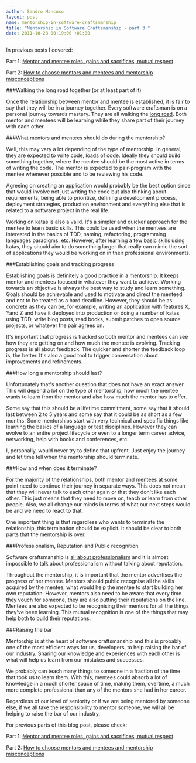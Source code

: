 ```yaml
---
author: Sandro Mancuso
layout: post
name: mentorship-in-software-craftsmanship
title: "Mentorship in Software Craftsmanship - part 3 "
date: 2011-10-28 00:19:00 +01:00
---
```


In previous posts I covered:

Part 1: [Mentor and mentee roles, gains and sacrifices, mutual respect](/2011/10/05/mentoring-in-software-craftsmanship/)

Part 2: [How to choose mentors and mentees and mentorship misconceptions](/2011/10/10/mentoring-in-software-craftsmanship_09/)

###Walking the long road together (or at least part of it)

Once the relationship between mentor and mentee is established, it is
fair to say that they will be in a journey together. Every software
craftsman is on a personal journey towards mastery. They are all walking
the [long road](http://ofps.oreilly.com/titles/9780596518387/walking_the_long_road.html).
Both mentor and mentees will be learning while they share part of their
journey with each other.

###What mentors and mentees should do during the mentorship?

Well, this may vary a lot depending of the type of mentorship. In
general, they are expected to write code, loads of code. Ideally they
should build something together, where the mentee should be the most
active in terms of writing the code. The mentor is expected to
pair-program with the mentee whenever possible and to be reviewing his
code.

Agreeing on creating an application would probably be the best option
since that would involve not just writing the code but also thinking
about requirements, being able to prioritize, defining a development
process, deployment strategies, production environment and everything
else that is related to a software project in the real life.

Working on katas is also a valid. It's a simpler and quicker approach
for the mentee to learn basic skills. This could be used when the
mentees are interested in the basics of TDD, naming, refactoring,
programming languages paradigms, etc. However, after learning a few
basic skills using katas, they should aim to do something larger that
really can mimic the sort of applications they would be working on in
their professional environments.

###Establishing goals and tracking progress

Establishing goals is definitely a good practice in a mentorship. It
keeps mentor and mentees focused in whatever they want to achieve.
Working towards an objective is always the best way to study and learn
something. Goals should be achievable and used to motivate and direct
the menteed and not to be treated as a hard deadline. However, they
should be as concrete as they can be, for example, writing an
application with features X, Yand Z and have it deployed into production
or doing a number of katas using TDD, write blog posts, read books,
submit patches to open source projects, or whatever the pair agrees on.

It's important that progress is tracked so both mentor and mentees can
see how they are getting on and how much the mentee is evolving.
Tracking progress is all about feedback. The quicker and shorter the
feedback loop is, the better. It's also a good tool to trigger
conversation about improvements and refinements.

###How long a mentorship should last?

Unfortunately that's another question that does not have an exact
answer. This will depend a lot on the type of mentorship, how much the
mentee wants to learn from the mentor and also how much the mentor has
to offer.

Some say that this should be a lifetime commitment, some say that it
should last between 2 to 5 years and some say that it could be as short
as a few months. Some mentorships start with very technical and specific
things like learning the basics of a language or test disciplines.
However they can evolve to an entire project lifecycle or even to a
longer term career advice, networking, help with books and conferences,
etc.

I, personally, would never try to define that upfront. Just enjoy the
journey and let time tell when the mentorship should terminate.

###How and when does it terminate?

For the majority of the relationships, both mentor and mentees at some
point need to continue their journey in separate ways. This does not
mean that they will never talk to each other again or that they don't
like each other. This just means that they need to move on, teach or
learn from other people. Also, we all change our minds in terms of what
our next steps would be and we need to react to that.

One important thing is that regardless who wants to terminate the
relationship, this termination should be explicit. It should be clear to
both parts that the mentorship is over.

###Professionalism, Reputation and Public recognition

Software craftsmanship is [all about professionalism](http://craftedsw.blogspot.com/2010/09/software-craftsmanship.html) and
it is almost impossible to talk about professionalism without talking
about reputation.

Throughout the mentorship, it is important that the mentor advertises
the progress of her mentee. Mentors should public recognise all the
skills acquired by the mentee, what would help the mentee to start
building her own reputation. However, mentors also need to be aware that
every time they vouch for someone, they are also putting their
reputations on the line. Mentees are also expected to be recognising
their mentors for all the things they've been learning. This mutual
recognition is one of the things that may help both to build their
reputations.

###Raising the bar

Mentorship is at the heart of software craftsmanship and this is
probably one of the most efficient ways for us, developers, to help
raising the bar of our industry. Sharing our knowledge and experiences
with each other is what will help us learn from our mistakes and
successes.

We probably can teach many things to someone in a fraction of the time
that took us to learn them. With this, mentees could absorb a lot of
knowledge in a much shorter space of time, making them, overtime, a much
more complete professional than any of the mentors she had in her
career.

Regardless of our level of seniority or if we are being mentored by
someone else, if we all take the responsibility to mentor someone, we
will all be helping to raise the bar of our industry.

For previous parts of this blog post, please check:

Part 1: [Mentor and mentee roles, gains and sacrifices, mutual respect](/2011/10/05/mentoring-in-software-craftsmanship/)

Part 2: [How to choose mentors and mentees and mentorship misconceptions](/2011/10/10/mentoring-in-software-craftsmanship_09/)
